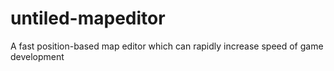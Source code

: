 # untiled-mapeditor
A fast position-based map editor which can rapidly increase speed of game development
